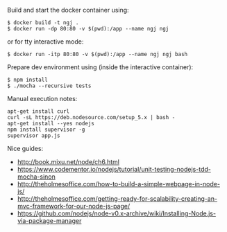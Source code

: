 Build and start the docker container using:

```
$ docker build -t ngj .
$ docker run -dp 80:80 -v $(pwd):/app --name ngj ngj
```

or for tty interactive mode:
```
$ docker run -itp 80:80 -v $(pwd):/app --name ngj ngj bash
```

Prepare dev environment using (inside the interactive container):
```
$ npm install 
$ ./mocha --recursive tests
```

Manual execution notes:

```
apt-get install curl
curl -sL https://deb.nodesource.com/setup_5.x | bash -
apt-get install --yes nodejs
npm install supervisor -g
supervisor app.js
```

Nice guides:

- http://book.mixu.net/node/ch6.html
- https://www.codementor.io/nodejs/tutorial/unit-testing-nodejs-tdd-mocha-sinon
- http://theholmesoffice.com/how-to-build-a-simple-webpage-in-node-js/
- http://theholmesoffice.com/getting-ready-for-scalability-creating-an-mvc-framework-for-our-node-js-page/
- https://github.com/nodejs/node-v0.x-archive/wiki/Installing-Node.js-via-package-manager
